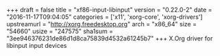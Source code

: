 +++
draft = false
title = "xf86-input-libinput"
version = "0.22.0-2"
date = "2016-11-17T09:04:05"
categories = ['x11', 'xorg-core', 'xorg-drivers']
upstreamurl = "http://xorg.freedesktop.org"
arch = "x86_64"
size = "54660"
usize = "247575"
sha1sum = "3ee946376231de86d1d8ca75839d4532a61245b7"
+++
X.Org driver for libinput input devices